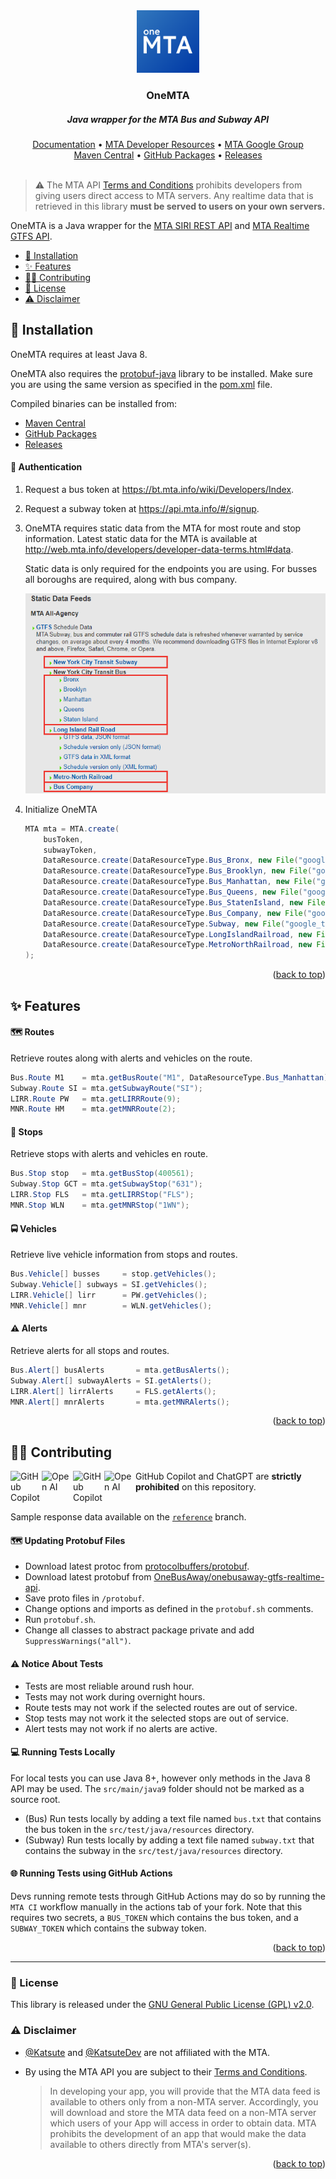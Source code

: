 <div id="top" align="center">
    <a href="https://github.com/KatsuteDev/OneMTA">
        <img src="https://raw.githubusercontent.com/KatsuteDev/OneMTA/main/assets/icon.png" alt="icon" width="100" height="100">
    </a>
    <h3>OneMTA</h3>
    <h5>Java wrapper for the MTA Bus and Subway API</h5>
    <div>
        <a href="https://docs.katsute.dev/onemta">Documentation</a>
        •
        <a href="https://new.mta.info/developers">MTA Developer Resources</a>
        •
        <a href="https://groups.google.com/g/mtadeveloperresources">MTA Google Group</a>
    <br>
        <a href="https://mvnrepository.com/artifact/dev.katsute/onemta">Maven Central</a>
        •
        <a href="https://github.com/KatsuteDev/OneMTA/packages/1221214">GitHub Packages</a>
        •
        <a href="https://github.com/KatsuteDev/OneMTA/releases">Releases</a>
    </div>
</div>

<br>

> ⚠️ The MTA API [Terms and Conditions](https://api.mta.info/#/DataFeedAgreement) prohibits developers from giving users direct access to MTA servers.
> Any realtime data that is retrieved in this library **must be served to users on your own servers.**

OneMTA is a Java wrapper for the [MTA SIRI REST API](https://bustime.mta.info/wiki/Developers/SIRIIntro) and [MTA Realtime GTFS API](https://api.mta.info/#/landing).

 - [📃 Installation](#-installation)
 - [✨ Features](#-features)
 - [👨‍💻 Contributing](#-contributing)
 - [💼 License](#-license)
 - [⚠️ Disclaimer](#%EF%B8%8F-disclaimer)

## 📃 Installation

OneMTA requires at least Java 8.

OneMTA also requires the [protobuf-java](https://mvnrepository.com/artifact/com.google.protobuf/protobuf-java) library to be installed. Make sure you are using the same version as specified in the [pom.xml](https://github.com/KatsuteDev/OneMTA/blob/main/pom.xml) file.

Compiled binaries can be installed from:

 - [Maven Central](https://mvnrepository.com/artifact/dev.katsute/onemta)
 - [GitHub Packages](https://github.com/KatsuteDev/OneMTA/packages/1221214)
 - [Releases](https://github.com/KatsuteDev/OneMTA/releases)

#### 🔑 Authentication

 1. Request a bus token at <https://bt.mta.info/wiki/Developers/Index>.
 2. Request a subway token at <https://api.mta.info/#/signup>.
 3. OneMTA requires static data from the MTA for most route and stop information.
    Latest static data for the MTA is available at <http://web.mta.info/developers/developer-data-terms.html#data>.

    Static data is only required for the endpoints you are using. For busses all boroughs are required, along with bus company.

    [![static datafeeds](https://raw.githubusercontent.com/KatsuteDev/OneMTA/main/assets/static-datafeeds.png)](http://web.mta.info/developers/developer-data-terms.html#data)
 4. Initialize OneMTA
    ```java
    MTA mta = MTA.create(
        busToken,
        subwayToken,
        DataResource.create(DataResourceType.Bus_Bronx, new File("google_transit_bronx.zip")),
        DataResource.create(DataResourceType.Bus_Brooklyn, new File("google_transit_brooklyn.zip")),
        DataResource.create(DataResourceType.Bus_Manhattan, new File("google_transit_manhattan.zip")),
        DataResource.create(DataResourceType.Bus_Queens, new File("google_transit_queens.zip")),
        DataResource.create(DataResourceType.Bus_StatenIsland, new File("google_transit_staten_island.zip")),
        DataResource.create(DataResourceType.Bus_Company, new File("google_transit_bus_company.zip")),
        DataResource.create(DataResourceType.Subway, new File("google_transit_subway.zip")),
        DataResource.create(DataResourceType.LongIslandRailroad, new File("google_transit_lirr.zip")),
        DataResource.create(DataResourceType.MetroNorthRailroad, new File("google_transit_mnr.zip"))
    );
    ```

<p align="right">(<a href="#top">back to top</a>)</p>

## ✨ Features

#### 🗺 Routes

Retrieve routes along with alerts and vehicles on the route.

```java
Bus.Route M1    = mta.getBusRoute("M1", DataResourceType.Bus_Manhattan);
Subway.Route SI = mta.getSubwayRoute("SI");
LIRR.Route PW   = mta.getLIRRRoute(9);
MNR.Route HM    = mta.getMNRRoute(2);
```

#### 🚏 Stops

Retrieve stops with alerts and vehicles en route.

```java
Bus.Stop stop   = mta.getBusStop(400561);
Subway.Stop GCT = mta.getSubwayStop("631");
LIRR.Stop FLS   = mta.getLIRRStop("FLS");
MNR.Stop WLN    = mta.getMNRStop("1WN");
```

#### 🚍 Vehicles

Retrieve live vehicle information from stops and routes.

```java
Bus.Vehicle[] busses     = stop.getVehicles();
Subway.Vehicle[] subways = SI.getVehicles();
LIRR.Vehicle[] lirr      = PW.getVehicles();
MNR.Vehicle[] mnr        = WLN.getVehicles();
```

#### ⚠️ Alerts

Retrieve alerts for all stops and routes.

```java
Bus.Alert[] busAlerts       = mta.getBusAlerts();
Subway.Alert[] subwayAlerts = SI.getAlerts();
LIRR.Alert[] lirrAlerts     = FLS.getAlerts();
MNR.Alert[] mnrAlerts       = mta.getMNRAlerts();
```

<p align="right">(<a href="#top">back to top</a>)</p>

## 👨‍💻 Contributing

<!-- Copilot -->
<table>
    <img alt="GitHub Copilot" align="left" src="https://raw.githubusercontent.com/Katsute/Manager/main/assets/copilot-dark.png#gh-dark-mode-only" width="50">
    <img alt="Open AI" align="left" src="https://raw.githubusercontent.com/Katsute/Manager/main/assets/openai-dark.png#gh-dark-mode-only" width="50">
    <img alt="GitHub Copilot" align="left" src="https://raw.githubusercontent.com/Katsute/Manager/main/assets/copilot-light.png#gh-light-mode-only" width="50">
    <img alt="Open AI" align="left" src="https://raw.githubusercontent.com/Katsute/Manager/main/assets/openai-light.png#gh-light-mode-only" width="50">
    <p>GitHub Copilot and ChatGPT are <b>strictly prohibited</b> on this repository.</p>
</table>
<!-- Copilot -->

Sample response data available on the [`reference`](https://github.com/KatsuteDev/OneMTA/tree/reference) branch.

#### 🗺 Updating Protobuf Files

 - Download latest protoc from [protocolbuffers/protobuf](https://github.com/protocolbuffers/protobuf/releases).
 - Download latest protobuf from [OneBusAway/onebusaway-gtfs-realtime-api](https://github.com/OneBusAway/onebusaway-gtfs-realtime-api/tree/master/src/main/proto/com/google/transit/realtime).
 - Save proto files in `/protobuf`.
 - Change options and imports as defined in the `protobuf.sh` comments.
 - Run `protobuf.sh`.
 - Change all classes to abstract package private and add `SuppressWarnings("all")`.

#### ⚠️ Notice About Tests

 - Tests are most reliable around rush hour.
 - Tests may not work during overnight hours.
 - Route tests may not work if the selected routes are out of service.
 - Stop tests may not work it the selected stops are out of service.
 - Alert tests may not work if no alerts are active.

#### 💻 Running Tests Locally

For local tests you can use Java 8+, however only methods in the Java 8 API may be used. The `src/main/java9` folder should not be marked as a source root.

 - (Bus) Run tests locally by adding a text file named `bus.txt` that contains the bus token in the `src/test/java/resources` directory.
 - (Subway) Run tests locally by adding a text file named `subway.txt` that contains the subway in the `src/test/java/resources` directory.

#### 🌐 Running Tests using GitHub Actions

Devs running remote tests through GitHub Actions may do so by running the `MTA CI` workflow manually in the actions tab of your fork. Note that this requires two secrets, a `BUS_TOKEN` which contains the bus token, and a `SUBWAY_TOKEN` which contains the subway token.

<p align="right">(<a href="#top">back to top</a>)</p>

<hr>

### 💼 License

This library is released under the [GNU General Public License (GPL) v2.0](https://github.com/KatsuteDev/OneMTA/blob/main/LICENSE).

### ⚠️ Disclaimer

 - [@Katsute](https://github.com/Katsute) and [@KatsuteDev](https://github.com/KatsuteDev) are not affiliated with the MTA.
 - By using the MTA API you are subject to their [Terms and Conditions](https://api.mta.info/#/DataFeedAgreement).

   > In developing your app, you will provide that the MTA data feed is available to others only from a non-MTA server. Accordingly, you will download and store the MTA data feed on a non-MTA server which users of your App will access in order to obtain data. MTA prohibits the development of an app that would make the data available to others directly from MTA's server(s).

<p align="right">(<a href="#top">back to top</a>)</p>